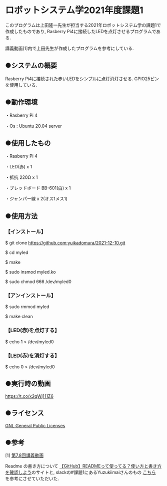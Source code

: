 # ロボットシステム学2021年度課題1

このプログラムは上田隆一先生が担当する2021年ロボットシステム学の課題1で作成したものであり, Rasberry Pi4に接続したLEDを点灯させるプログラムである. 

講義動画[1]内で上田先生が作成したプログラムを参考にしている.


## ●システムの概要

Rasberry Pi4に接続された赤いLEDをシンプルに点灯消灯させる.
GPIO25ピンを使用している.


## ●動作環境 

・Rasberry Pi 4

・Os : Ubuntu 20.04 server


## ●使用したもの 

・Rasberry Pi 4 

・LED(赤) x 1 

・抵抗 220Ω x 1 

・ブレッドボード BB-601(白) x 1

・ジャンパー線 x 2(オス1メス1)


## ●使用方法

### 【インストール】 

 $ git clone https://github.com:yuikadomura/2021-12-10.git 

 $ cd myled

 $ make

 $ sudo insmod myled.ko

 $ sudo chmod 666 /dev/myled0


### 【アンインストール】 

 $ sudo rmmod myled 

 $ make clean

### 【LED(赤)を点灯する】 

 $ echo 1 > /dev/myled0

### 【LED(赤)を消灯する】 

 $ echo 0 > /dev/myled0


## ●実行時の動画 

https://t.co/x2qWj111Z6

## ●ライセンス
[GNL General Public Licenses](https://www.gnu.org/licenses/licenses.ja.html)


## ●参考
[1]
[第7.8回講義動画](https://cit.manaba.jp/ct/link_iframe_balloon?url=https%3A%2F%2Fwww.youtube.com%2Fwatch%3Fv%3DxQW8-FNuboo)

Readme の書き方について
[【GitHub】READMEって使ってる？使い方と書き方を確認しよう](https://style.potepan.com/articles/33682.html)のサイトと, 
slackの#課題1にあるYuzukiimaiさんのもの
[こちら](https://github.com/yuzukiimai/robosys1)　
を参考にさせていただいた.
